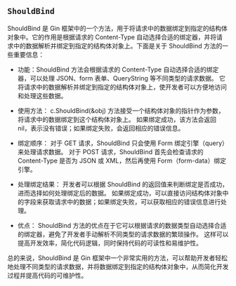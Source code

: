 ## `ShouldBind`

ShouldBind 是 Gin 框架中的一个方法，用于将请求中的数据绑定到指定的结构体对象中。它的作用是根据请求的 Content-Type 自动选择合适的绑定器，并将请求中的数据解析并绑定到指定的结构体对象上。下面是关于 ShouldBind 方法的一些重要信息：

+ 功能：ShouldBind 方法会根据请求的 Content-Type 自动选择合适的绑定器，可以处理 JSON、form 表单、QueryString 等不同类型的请求数据。
它将请求中的数据解析并绑定到指定的结构体对象上，使开发者可以方便地访问和处理这些数据。

+ 使用方法：
c.ShouldBind(&obj) 方法接受一个结构体对象的指针作为参数，将请求中的数据绑定到这个结构体对象上。
如果绑定成功，该方法会返回 nil，表示没有错误；如果绑定失败，会返回相应的错误信息。

+ 绑定顺序：
对于 GET 请求，ShouldBind 只会使用 Form 绑定引擎（query）来处理请求数据。
对于 POST 请求，ShouldBind 首先会检查请求的 Content-Type 是否为 JSON 或 XML，然后再使用 Form（form-data）绑定引擎。

+ 处理绑定结果：
开发者可以根据 ShouldBind 的返回值来判断绑定是否成功，进而选择如何处理绑定后的数据。
如果绑定成功，可以直接访问结构体对象中的字段来获取请求中的数据；如果绑定失败，可以获取相应的错误信息进行处理。

+ 优点：
ShouldBind 方法的优点在于它可以根据请求的数据类型自动选择合适的绑定器，避免了开发者手动解析不同类型的请求数据的繁琐操作。
这样可以提高开发效率，简化代码逻辑，同时保持代码的可读性和易维护性。

总的来说，ShouldBind 是 Gin 框架中一个非常实用的方法，可以帮助开发者轻松地处理不同类型的请求数据，并将数据绑定到指定的结构体对象中，从而简化开发过程并提高代码的可维护性。